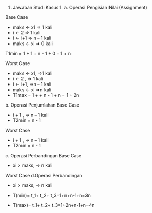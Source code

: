 1. Jawaban Studi Kasus 1.
a. Operasi Pengisian Nilai (Assignment)

Base Case
- maks <- x1 => 1 kali
- i <- 2 => 1 kali
- i <- i+1 => n – 1 kali
- maks <- xi => 0 kali

T1min = 1 + 1 + n - 1 + 0 = 1 + n

Worst Case
- maks <- x1, =>1 kali
- i <- 2 , => 1 kali
- i <- i+1, =>n – 1 kali
- maks <- xi =>n kali
- T1max = 1 + + n - 1 + n = 1 + 2n

b. Operasi Penjumlahan
Base Case
- i + 1 , => n – 1 kali
- T2min = n - 1

Worst Case
- i + 1 , => n – 1 kali
- T2min = n - 1

c. Operasi Perbandingan
Base Case
- xi > maks, => n kali

Worst Case
d.Operasi Perbandingan
- xi > maks, => n kali

- T(min)= t_1+ t_2+ t_3=1+n+n-1+n=3n
- T(max)= t_1+ t_2+ t_3=1+2n+n-1+n=4n

